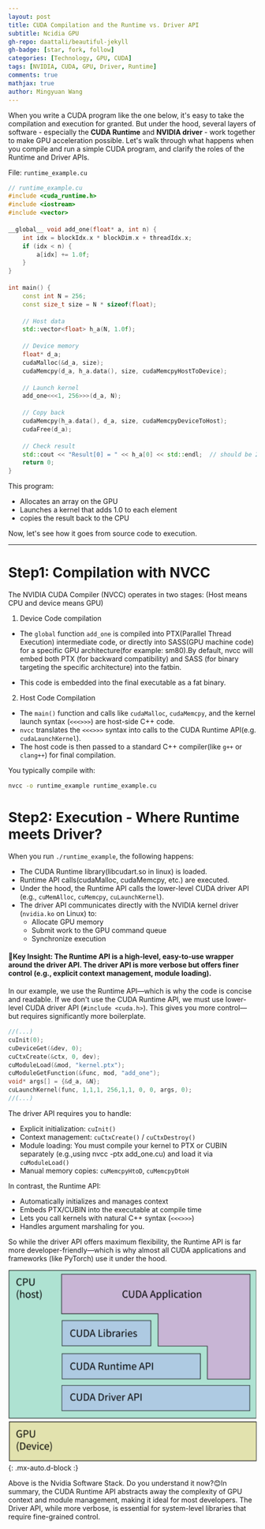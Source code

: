 ```yaml
---
layout: post
title: CUDA Compilation and the Runtime vs. Driver API
subtitle: Ncidia GPU
gh-repo: daattali/beautiful-jekyll
gh-badge: [star, fork, follow]
categories: [Technology, GPU, CUDA]
tags: [NVIDIA, CUDA, GPU, Driver, Runtime]
comments: true
mathjax: true
author: Mingyuan Wang
---
```


When you write a CUDA program like the one below, it's easy to take the compilation and execution for granted. But under the hood, several layers of software - especially the **CUDA Runtime** and **NVIDIA driver** - work together to make GPU acceleration possible. Let's walk through what happens when you compile and run a simple CUDA program, and clarify the roles of the Runtime and Driver APIs.


File: `runtime_example.cu`
```cpp
// runtime_example.cu
#include <cuda_runtime.h>
#include <iostream>
#include <vector>

__global__ void add_one(float* a, int n) {
    int idx = blockIdx.x * blockDim.x + threadIdx.x;
    if (idx < n) {
        a[idx] += 1.0f;
    }
}

int main() {
    const int N = 256;
    const size_t size = N * sizeof(float);

    // Host data
    std::vector<float> h_a(N, 1.0f);

    // Device memory
    float* d_a;
    cudaMalloc(&d_a, size);
    cudaMemcpy(d_a, h_a.data(), size, cudaMemcpyHostToDevice);

    // Launch kernel
    add_one<<<1, 256>>>(d_a, N);

    // Copy back
    cudaMemcpy(h_a.data(), d_a, size, cudaMemcpyDeviceToHost);
    cudaFree(d_a);

    // Check result
    std::cout << "Result[0] = " << h_a[0] << std::endl;  // should be 2.0
    return 0;
}
```
This program:
- Allocates an array on the GPU
- Launches a kernel that adds 1.0 to each element
- copies the result back to the CPU

Now, let's see how it goes from source code to execution.


---
# Step1: Compilation with NVCC
The NVIDIA CUDA Compiler (NVCC) operates in two stages:
(Host means CPU and device means GPU)
1. Device Code compilation
- The `global` function `add_one` is compiled into PTX(Parallel Thread Execution) intermediate code, or directly into SASS(GPU machine code) for a specific GPU architecture(for example: sm80).By default, nvcc will embed both PTX (for backward compatibility) and SASS (for binary targeting the specific architecture) into the fatbin.

- This code is embedded into the final executable as a fat binary.

2. Host Code Compilation
- The  `main()` function and calls like `cudaMalloc`, `cudaMemcpy`, and the kernel launch syntax (`<<<>>>`) are host-side C++ code.
- `nvcc` translates the `<<<>>>` syntax into calls to the CUDA Runtime API(e.g. `cudaLaunchKernel`).
- The host code is then passed to a standard C++ compiler(like `g++` or `clang++`) for final compilation.

You typically compile with:

```Bash
nvcc -o runtime_example runtime_example.cu
```

# Step2: Execution - Where Runtime meets Driver?

When you run `./runtime_example`, the following happens:
- The CUDA Runtime library(libcudart.so in linux) is loaded.
- Runtime API calls(cudaMalloc, cudaMemcpy, etc.) are executed.
- Under the hood, the Runtime API calls the lower-level CUDA driver API (e.g., `cuMemAlloc`, `cuMemcpy`, `cuLaunchKernel`).
- The driver API communicates directly with the NVIDIA kernel driver (`nvidia.ko` on Linux) to:
    - Allocate GPU memory
    - Submit work to the GPU command queue
    - Synchronize execution
 
 #### 🔑Key Insight: The Runtime API is a high-level, easy-to-use wrapper around the driver API. The driver API is more verbose but offers finer control (e.g., explicit context management, module loading).

 In our example, we use the Runtime API—which is why the code is concise and readable. If we don't use the CUDA Runtime API, we must use lower-level CUDA driver API (`#include <cuda.h>`). This gives you more control—but requires significantly more boilerplate.
```cpp
//(...)
cuInit(0);
cuDeviceGet(&dev, 0);
cuCtxCreate(&ctx, 0, dev);
cuModuleLoad(&mod, "kernel.ptx");
cuModuleGetFunction(&func, mod, "add_one");
void* args[] = {&d_a, &N};
cuLaunchKernel(func, 1,1,1, 256,1,1, 0, 0, args, 0);
//(...)
```

The driver API requires you to handle:

- Explicit initialization: `cuInit()`
- Context management: `cuCtxCreate()` / `cuCtxDestroy()`
- Module loading: You must compile your kernel to PTX or CUBIN separately (e.g.,using nvcc -ptx add_one.cu) and load it via `cuModuleLoad()`
- Manual memory copies: `cuMemcpyHtoD`, `cuMemcpyDtoH`

In contrast, the Runtime API:

- Automatically initializes and manages context
- Embeds PTX/CUBIN into the executable at compile time
- Lets you call kernels with natural C++ syntax (`<<<>>>`)
- Handles argument marshaling for you.

So while the driver API offers maximum flexibility, the Runtime API is far more developer-friendly—which is why almost all CUDA applications and frameworks (like PyTorch) use it under the hood.

![Nvdia Software Stack](/assets/img/blog_20251024/blog_1.png){: .mx-auto.d-block :}

Above is the Nvidia Software Stack. Do you understand it now?😊In summary, the CUDA Runtime API abstracts away the complexity of GPU context and module management, making it ideal for most developers. The Driver API, while more verbose, is essential for system-level libraries that require fine-grained control. 
